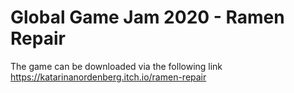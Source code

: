 # Global Game Jam 2020 - Ramen Repair
The game can be downloaded via the following link https://katarinanordenberg.itch.io/ramen-repair
